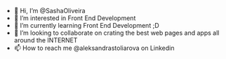 - 👋 Hi, I’m @SashaOliveira
- 👀 I’m interested in Front End Development
- 🌱 I’m currently learning Front End Development ;D
- 💞️ I’m looking to collaborate on crating the best web pages and apps all around the INTERNET
- 📫 How to reach me @aleksandrastoliarova on Linkedin

<!---
SashaOliveira/SashaOliveira is a ✨ special ✨ repository because its `README.md` (this file) appears on your GitHub profile.
You can click the Preview link to take a look at your changes.
--->

